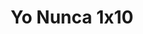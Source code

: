 ---
layout: episodios
title: "Yo Nunca 1x10"
url_serie_padre: 'yo-nunca/temporada-1'
category: 'series'
capitulo: 'yes'
anio: '2019'
prev: 'capitulo-9'
proximo: ''
sandbox: allow-same-origin allow-forms
idioma: 'Latino'
calidad: 'Full HD'
fuente: 'cueva'
reproductores_otros: ["https://player.premiumstream.live/player.php?id=MzYwNw&sub=","Latino","https://gdriveplayer.me/embed2.php?link=W0LKoPKnU1L1LT3pZpooxw8leT8kl%252FtvLspq7D9%252B2z3sSBD4dOGnJUy2n%252BiApcsUiuZJpnFf7UlXvvRl90D%252Ba%252ButfT130Sqgn106SQtBtm6LuUePkG8bMC5gcggyPf4ovamieBVhgicnR1XcDdi9jZzRKlzXuhQZfo6BG%252FgW2ZrG2PmijZEiotg3syFgSctIfRWOVNf4rz6zMjYUWtKN6Cg","Latino","https://supervideo.tv/e/8ntkkzzuyez8","Latino","https://mstream.space/z8brkqksvqd2","Latino"]
reproductores_fembed: ["https://feurl.com/v/kd1jgu33qxy-m-1","Latino"]
clasificacion: '+10'
tags:
- Ciencia-Ficcion
---